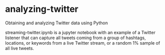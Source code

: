 # analyzing-twitter
Obtaining and analyzing Twitter data using Python

streaming-twitter.ipynb is a jupyter notebook with an example of a Twitter listener that can capture all tweets coming from a group of hashtags, locations, or keywords from a live Twitter stream, or a random 1% sample of all live tweets.

